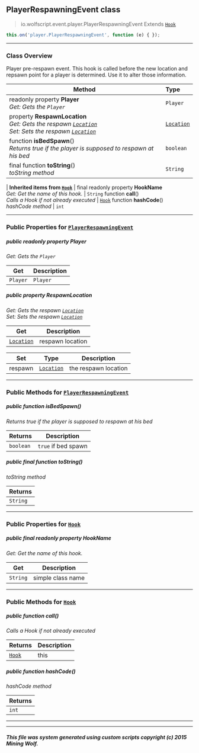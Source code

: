 ## PlayerRespawningEvent __class__

>io.wolfscript.event.player.PlayerRespawningEvent
>Extends [`Hook`](../../hook/Hook.md)
``` javascript
this.on('player.PlayerRespawningEvent', function (e) { });
```


---

### Class Overview

Player pre-respawn event. This hook is called before the new location and repsawn point for a player is determined. Use it to alter those information.

Method | Type   
--- | :--- 
 readonly property __Player__ <br> _Get: Gets the `Player`_ | `Player`
  property __RespawnLocation__ <br> _Get: Gets the respawn [`Location`](../../api/world/position/Location.md)<br>Set: Sets the respawn [`Location`](../../api/world/position/Location.md)_ | [`Location`](../../api/world/position/Location.md)
 function __isBedSpawn__() <br> _Returns true if the player is supposed to respawn at his bed_ | `boolean`
final function __toString__() <br> _toString method_ | `String`
 |
__Inherited items from [`Hook`](../../hook/Hook.md)__ |
final readonly property __HookName__ <br> _Get: Get the name of this hook._ | `String`
 function __call__() <br> _Calls a Hook if not already executed_ | [`Hook`](../../hook/Hook.md)
 function __hashCode__() <br> _hashCode method_ | `int`





---


### Public Properties for [`PlayerRespawningEvent`](PlayerRespawningEvent.md)

##### <a id='player'></a>public  readonly property __Player__

_Get: Gets the `Player`_

Get | Description
--- | --- 
`Player` | `Player`



##### <a id='respawnlocation'></a>public   property __RespawnLocation__

_Get: Gets the respawn [`Location`](../../api/world/position/Location.md)<br>Set: Sets the respawn [`Location`](../../api/world/position/Location.md)_

Get | Description
--- | --- 
[`Location`](../../api/world/position/Location.md) | respawn location

Set | Type | Description  
--- | --- | --- 
respawn | [`Location`](../../api/world/position/Location.md) | the respawn location


---

### Public Methods for [`PlayerRespawningEvent`](PlayerRespawningEvent.md)

##### <a id='isbedspawn'></a>public  function __isBedSpawn__()

_Returns true if the player is supposed to respawn at his bed_

Returns | Description
--- | --- 
`boolean` | `true` if bed spawn


##### <a id='tostring'></a>public final function __toString__()

_toString method_

Returns | 
--- | 
`String` |


---

### Public Properties for [`Hook`](../../hook/Hook.md)

##### <a id='hookname'></a>public final readonly property __HookName__

_Get: Get the name of this hook._

Get | Description
--- | --- 
`String` | simple class name



---

### Public Methods for [`Hook`](../../hook/Hook.md)

##### <a id='call'></a>public  function __call__()

_Calls a Hook if not already executed_

Returns | Description
--- | --- 
[`Hook`](../../hook/Hook.md) | this


##### <a id='hashcode'></a>public  function __hashCode__()

_hashCode method_

Returns | 
--- | 
`int` |


---


---


##### This file was system generated using custom scripts copyright (c) 2015 Mining Wolf.
	

